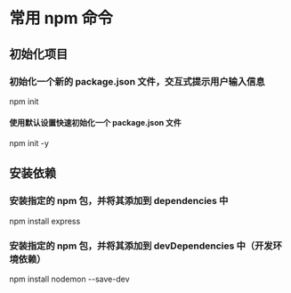 # 常用 npm 命令

## 初始化项目

### 初始化一个新的 package.json 文件，交互式提示用户输入信息
npm init

#### 使用默认设置快速初始化一个 package.json 文件
npm init -y


## 安装依赖

### 安装指定的 npm 包，并将其添加到 dependencies 中

npm install express

### 安装指定的 npm 包，并将其添加到 devDependencies 中（开发环境依赖）

npm install nodemon --save-dev
